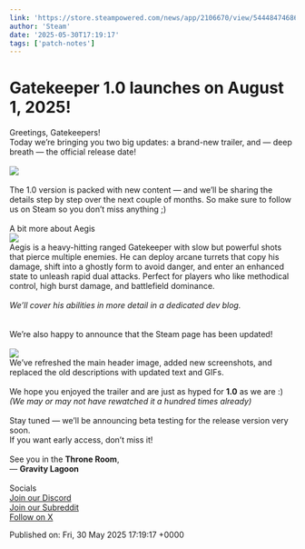 ```yaml
---
link: 'https://store.steampowered.com/news/app/2106670/view/544484746860693477'
author: 'Steam'
date: '2025-05-30T17:19:17'
tags: ['patch-notes']
---
```


# Gatekeeper 1.0 launches on August 1, 2025!

<div class="bb_h2">Greetings, Gatekeepers!</div>Today we’re bringing you two big updates: a brand-new trailer, and — deep breath — the official release date!<br /><br /><div class="sharedFilePreviewYouTubeVideo sizeFull"><img class="sharedFilePreviewYouTubeVideo sizeFull" src="https://steamcommunity.com/public/shared/images/responsive/youtube_16x9_placeholder.gif" /></div><br />The 1.0 version is packed with new content — and we’ll be sharing the details step by step over the next couple of months. So make sure to follow us on Steam so you don’t miss anything ;)<br /><br /><div class="bb_h3">A bit more about Aegis</div><img src="https://clan.akamai.steamstatic.com/images/42755050/84994f711509a1cc7c6a5ebbbbce29015ce41c3d.png" /><br />Aegis is a heavy-hitting ranged Gatekeeper with slow but powerful shots that pierce multiple enemies. He can deploy arcane turrets that copy his damage, shift into a ghostly form to avoid danger, and enter an enhanced state to unleash rapid dual attacks. Perfect for players who like methodical control, high burst damage, and battlefield dominance.<br /><br /><i>We’ll cover his abilities in more detail in a dedicated dev blog.</i><br /><br /><br /><div class="bb_h3">We’re also happy to announce that the Steam page has been updated!</div><br /><img src="https://clan.akamai.steamstatic.com/images/42755050/8678427d08bbe888cb8135572e09f0d7aedc5473.png" /><br />We’ve refreshed the main header image, added new screenshots, and replaced the old descriptions with updated text and GIFs.<br /><br />We hope you enjoyed the trailer and are just as hyped for <b>1.0</b> as we are :)<br /><i>(We may or may not have rewatched it a hundred times already)</i><br /><br />Stay tuned — we’ll be announcing beta testing for the release version very soon.<br />If you want early access, don’t miss it!<br /><br />See you in the <b>Throne Room</b>,<br />— <b>Gravity Lagoon</b><br /><br /><div class="bb_h2">Socials</div><a class="bb_link" href="https://steamcommunity.com/linkfilter/?u=https%3A%2F%2Fdiscord.gg%2Fgravitylagoon" rel=" noopener" target="_blank">Join our Discord</a><br /><a class="bb_link" href="https://www.reddit.com/r/Gatekeeper/" rel="" target="_blank">Join our Subreddit</a><br /><a class="bb_link" href="https://steamcommunity.com/linkfilter/?u=https%3A%2F%2Fx.com%2Fgatekeeper_game" rel=" noopener" target="_blank">Follow on X</a>

Published on: Fri, 30 May 2025 17:19:17 +0000
